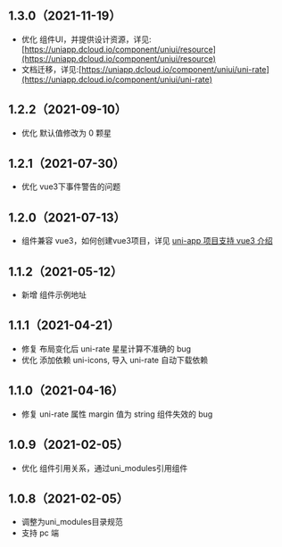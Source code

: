 ## 1.3.0（2021-11-19）

- 优化
  组件UI，并提供设计资源，详见:[https://uniapp.dcloud.io/component/uniui/resource](https://uniapp.dcloud.io/component/uniui/resource)
- 文档迁移，详见:[https://uniapp.dcloud.io/component/uniui/uni-rate](https://uniapp.dcloud.io/component/uniui/uni-rate)

## 1.2.2（2021-09-10）

- 优化 默认值修改为 0 颗星

## 1.2.1（2021-07-30）

- 优化 vue3下事件警告的问题

## 1.2.0（2021-07-13）

- 组件兼容 vue3，如何创建vue3项目，详见 [uni-app 项目支持 vue3 介绍](https://ask.dcloud.net.cn/article/37834)

## 1.1.2（2021-05-12）

- 新增 组件示例地址

## 1.1.1（2021-04-21）

- 修复 布局变化后 uni-rate 星星计算不准确的 bug
- 优化 添加依赖 uni-icons, 导入 uni-rate 自动下载依赖

## 1.1.0（2021-04-16）

- 修复 uni-rate 属性 margin 值为 string 组件失效的 bug

## 1.0.9（2021-02-05）

- 优化 组件引用关系，通过uni_modules引用组件

## 1.0.8（2021-02-05）

- 调整为uni_modules目录规范
- 支持 pc 端
